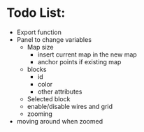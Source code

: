# Todo List:
* Export function
* Panel to change variables
  * Map size
    * insert current map in the new map
    * anchor points if existing map
  * blocks
    * id
    * color
    * other attributes
  * Selected block
  * enable/disable wires and grid
  * zooming
* moving around when zoomed

